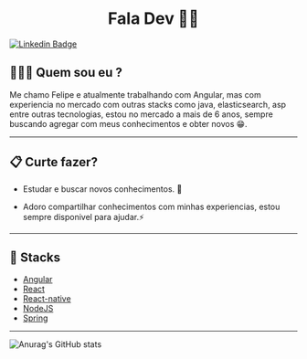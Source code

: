 <h1 align="center">Fala Dev 👋🏾</h1>

[![Linkedin Badge](https://img.shields.io/static/v1?label=&message=Felipe%20Pereira&color=blue&style=flat&logo=linkedin&link=https://www.linkedin.com/in/felipe-pereira-6b8324166/)](https://www.linkedin.com/in/felipe-pereira-6b8324166/) 


## 👩🏾‍💻 Quem sou eu ?

 Me chamo Felipe e atualmente trabalhando com Angular, mas com experiencia no mercado com outras stacks como java, elasticsearch, asp entre outras tecnologias, estou no mercado a mais de 6 anos, sempre buscando agregar com meus conhecimentos e obter novos 😁. 

---
## 📋 Curte fazer?

 - Estudar e buscar novos conhecimentos. 🚀 
 
 - Adoro compartilhar conhecimentos com minhas experiencias, estou sempre disponivel para ajudar.⚡
---
 ## 🎯 Stacks

- [Angular](https://angular.io/)
- [React](https://pt-br.reactjs.org/)
- [React-native](https://reactnative.dev/)
- [NodeJS](https://nodejs.org/en/)
- [Spring](https://spring.io/)


---
![Anurag's GitHub stats](https://github-readme-stats.vercel.app/api?username=FelipecgPereira&show_icons=true&theme=tokyonight)  


